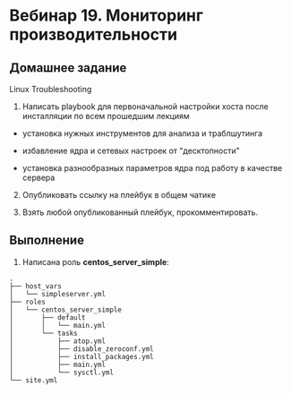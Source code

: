 # Вебинар 19. Мониторинг производительности

## Домашнее задание

Linux Troubleshooting

1. Написать playbook для первоначальной настройки хоста после инсталляции по всем прошедшим лекциям

- установка нужных инструментов для анализа и траблшутинга

- избавление ядра и сетевых настроек от "десктопности"

- установка разнообразных параметров ядра под работу в качестве сервера

2. Опубликовать ссылку на плейбук в общем чатике

3. Взять любой опубликованный плейбук, прокомментировать.

## Выполнение

1. Написана роль **centos_server_simple**:

```
.
├── host_vars
│   └── simpleserver.yml
├── roles
│   └── centos_server_simple
│       ├── default
│       │   └── main.yml
│       └── tasks
│           ├── atop.yml
│           ├── disable_zeroconf.yml
│           ├── install_packages.yml
│           ├── main.yml
│           └── sysctl.yml
└── site.yml
```